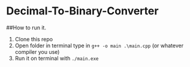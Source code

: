 # Decimal-To-Binary-Converter

##How to run it.
1. Clone this repo
2. Open folder in terminal type in `g++ -o main .\main.cpp` (or whatever compiler you use)
3. Run it on terminal with `./main.exe`
